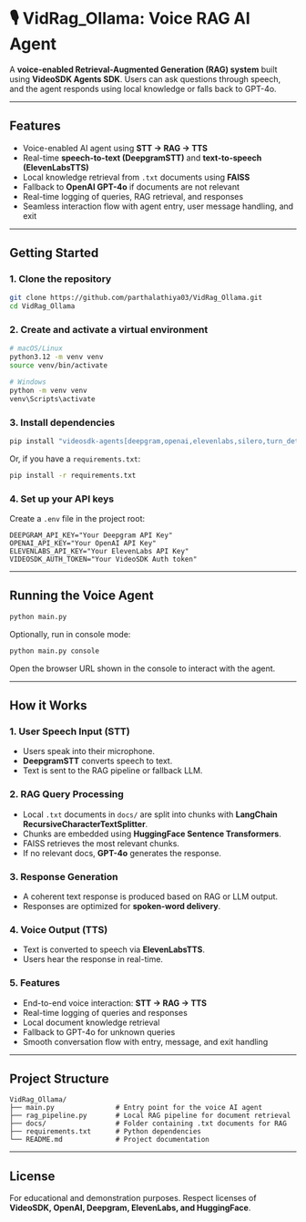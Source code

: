 # 🎙️ VidRag_Ollama: Voice RAG AI Agent

A **voice-enabled Retrieval-Augmented Generation (RAG) system** built using **VideoSDK Agents SDK**. Users can ask questions through speech, and the agent responds using local knowledge or falls back to GPT-4o.

---

## Features

- Voice-enabled AI agent using **STT → RAG → TTS**
- Real-time **speech-to-text (DeepgramSTT)** and **text-to-speech (ElevenLabsTTS)**
- Local knowledge retrieval from `.txt` documents using **FAISS**
- Fallback to **OpenAI GPT-4o** if documents are not relevant
- Real-time logging of queries, RAG retrieval, and responses
- Seamless interaction flow with agent entry, user message handling, and exit

---

## Getting Started

### 1. Clone the repository

```bash
git clone https://github.com/parthalathiya03/VidRag_Ollama.git
cd VidRag_Ollama
```

### 2. Create and activate a virtual environment

```bash
# macOS/Linux
python3.12 -m venv venv
source venv/bin/activate

# Windows
python -m venv venv
venv\Scripts\activate
```

### 3. Install dependencies

```bash
pip install "videosdk-agents[deepgram,openai,elevenlabs,silero,turn_detector]"
```

Or, if you have a `requirements.txt`:

```bash
pip install -r requirements.txt
```

### 4. Set up your API keys

Create a `.env` file in the project root:

```env
DEEPGRAM_API_KEY="Your Deepgram API Key"
OPENAI_API_KEY="Your OpenAI API Key"
ELEVENLABS_API_KEY="Your ElevenLabs API Key"
VIDEOSDK_AUTH_TOKEN="Your VideoSDK Auth token"
```

---

## Running the Voice Agent

```bash
python main.py
```

Optionally, run in console mode:

```bash
python main.py console
```

Open the browser URL shown in the console to interact with the agent.

---

## How it Works

### 1. User Speech Input (STT)

- Users speak into their microphone.
- **DeepgramSTT** converts speech to text.
- Text is sent to the RAG pipeline or fallback LLM.

### 2. RAG Query Processing

- Local `.txt` documents in `docs/` are split into chunks with **LangChain RecursiveCharacterTextSplitter**.
- Chunks are embedded using **HuggingFace Sentence Transformers**.
- FAISS retrieves the most relevant chunks.
- If no relevant docs, **GPT-4o** generates the response.

### 3. Response Generation

- A coherent text response is produced based on RAG or LLM output.
- Responses are optimized for **spoken-word delivery**.

### 4. Voice Output (TTS)

- Text is converted to speech via **ElevenLabsTTS**.
- Users hear the response in real-time.

### 5. Features

- End-to-end voice interaction: **STT → RAG → TTS**
- Real-time logging of queries and responses
- Local document knowledge retrieval
- Fallback to GPT-4o for unknown queries
- Smooth conversation flow with entry, message, and exit handling

---

## Project Structure

```
VidRag_Ollama/
├── main.py               # Entry point for the voice AI agent
├── rag_pipeline.py       # Local RAG pipeline for document retrieval
├── docs/                 # Folder containing .txt documents for RAG
├── requirements.txt      # Python dependencies
└── README.md             # Project documentation
```

---

## License

For educational and demonstration purposes. Respect licenses of **VideoSDK, OpenAI, Deepgram, ElevenLabs, and HuggingFace**.
